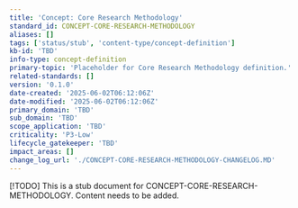 ```yaml
---
title: 'Concept: Core Research Methodology'
standard_id: CONCEPT-CORE-RESEARCH-METHODOLOGY
aliases: []
tags: ['status/stub', 'content-type/concept-definition']
kb-id: 'TBD'
info-type: concept-definition
primary-topic: 'Placeholder for Core Research Methodology definition.'
related-standards: []
version: '0.1.0'
date-created: '2025-06-02T06:12:06Z'
date-modified: '2025-06-02T06:12:06Z'
primary_domain: 'TBD'
sub_domain: 'TBD'
scope_application: 'TBD'
criticality: 'P3-Low'
lifecycle_gatekeeper: 'TBD'
impact_areas: []
change_log_url: './CONCEPT-CORE-RESEARCH-METHODOLOGY-CHANGELOG.MD'
---
```

[!TODO] This is a stub document for CONCEPT-CORE-RESEARCH-METHODOLOGY. Content needs to be added.
